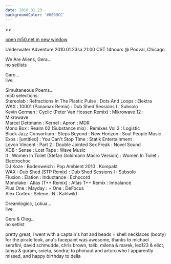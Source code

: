 ```yaml
---
date: 2010.01.23
backgroundColor: '#0099CC'
---
```


\>>

[open m50.net in new window  
](http://m50.net/)  


Underwater Adventure 2010.01.23sa 21:00 CST 14hours @ Podval, Chicago  


We Are Aliens, Gera...  
no setlists  

Garo...  
live  

Simultaneous Poems...  
m50 selections:  
Stereolab : Refractions In The Plastic Pulse : Dots And Loops : Elektra  
WAX : 10001 (Panamax Remix) : Dub Shed Sessions I : Subsolo  
Kevin Gorman : Cyclic (Peter Van Hossen Remix) : Mikrowave 12 : Mikrowave  
Marcel Dettmann : Kernel : Apron : MDR  
Mono Box : Realm 02 (Substance mix) : Remixes Vol 3 : Logistic  
Black Jazz Consortium : Steps Beyond : New Horizon : Soul People Music  
Exos : \[untitled\] : You Can't Stop Time : Statik Entertainment  
Levon Vincent : Part 2 : Double Jointed Sex Freak : Novel Sound  
XDB : Sense : Lost Tape : Wave Music  
It : Women In Toilet (Stefan Goldmann Macro Version) : Women In Toilet : Electrochoc  
DJ Koze : Bodenweich : Pop Ambient 2010 : Kompakt  
WAX : Dub Shed (STP Remix) : Dub Shed Sessions I : Subsolo  
Fluxion : Elation : Inductance : Echocord  
Monolake : Atlas (T++ Remix) : Atlas T++ Remix : Imbalance  
Plus One : Mayday : + One : DeFocus  
Alex Cortex : Selene : N : Kahlwild  

Dreamlogicc, Lokua...  
live  

Gera & Oleg...  
no setlist  

pretty great, I went with a captain's hat and beads + shell necklaces (booty) for the pirate look, ana's facepaint was awesome, thanks to michael serafini, david schmudde, chris brown, talib, milena & marek, leo123 & eliot, tanya & guram, svieta, sondra; to phonaut and arturo who I apparently missed, and happy birthday to delia